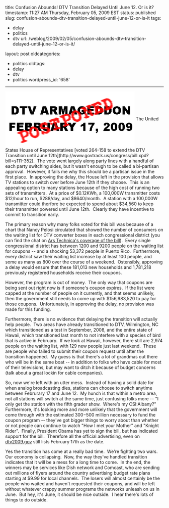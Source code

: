 title: Confusion Abounds!  DTV Transition Delayed Until June 12.  Or is it?
timestamp: 11:27 AM Thursday, February 05, 2009 EST
status: published
slug: confusion-abounds-dtv-transition-delayed-until-june-12-or-is-it
tags:
- delay
- politics
- dtv
url: /weblog/2009/02/05/confusion-abounds-dtv-transition-delayed-until-june-12-or-is-it/

layout: post
oldcategories:
- politics
oldtags:
- delay
- dtv
- politics
wordpress_id: '658'

---

<img src="/weblog/media/2009/02/dtvarmageddon.png" align="center">
The United States House of Representatives [voted 264-158 to extend the DTV Transition until June 12th](http://www.govtrack.us/congress/bill.xpd?bill=s111-352).  The vote went largely along party lines with a handful of each party switching sides, but it wasn't enough to be called a bi-partisan approval.  However, it fails me why this should be a partisan issue in the first place.  In approving the delay, the House left in the provision that allows TV stations to switch over before June 12th if they choose.  This is an appealing option to many stations because of the high cost of running two sets of transmitters.  At a price of $0.12KWh, a 100,000W transmitter costs $12/hour to run, $288/day, and $8640/month.  A station with a 100,000W transmitter could therfore be expected to spend about $34,560 to keep their transmitter powered until June 12th.  Clearly they have incentive to commit to transition early.

The primary reason why many folks voted for this bill was because of a chart that Nancy Pelosi circulated that showed the number of consumers on the waiting list for DTV converter boxes in each congressional district (you can find the chat on [Ars Technica's coverage of the bill](http://arstechnica.com/telecom/news/2009/02/dtv-delay-passes-264-158.ars)).  Every single congressional district has between 1200 and 9200 people on the waiting list for coupons -- and a shocking 53,372 people in Puerto Rico.  Furthermore, every district saw their waiting list increase by at least 100 people, and some as many as 800 over the course of a weekend.  Ostensibly, approving a delay would ensure that these 181,013 new households and 1,781,218 previously registered households receive their coupons.

However, the program is out of money.  The only way that coupons are being sent out right now is if someone's coupon expires.  If the list were capped at the number of people on it currently, and that seems unlikely, then the government still needs to come up with $156,983,520 to pay for those coupons.  Unfortunately, in approving the delay, no provision was made for this funding.

Furthermore, there is no evidence that delaying the transition will actually help people.  Two areas have already transitioned to DTV, Wilmington, NC which transitioned as a test in September, 2008, and the entire state of Hawaii, which transitioned last month to not interfere with a species of bird that is active in February.  If we look at Hawaii, however, there still are 2,974 people on the waiting list, with 129 new people just last weekend.  These are people who failed to submit their coupon request until after the transition happened.  My guess is that there's a lot of grandmas out there who will be in the same boat -- in addition to folks who have cable for most of their televisions, but may want to ditch it because of budget concerns (talk about a great lockin for cable companies).

So, now we're left with an utter mess.  Instead of having a solid date for when analog broadcasting dies, stations can choose to switch anytime between Februrary 17 and June 12.  My hunch is that within a metro area, not all stations will switch at the same time, just confusing folks more -- "I only get the station with the fifth grader show.  Where's my CSI:Albany?"  Furthermore, it's looking more and more unlikely that the government will come through with the estimated $300-$500 million necessary to fund the coupon program -- they've got bigger things to worry about than whether or not people can continue to watch "How I met your Mother" and "Knight Rider".  Finally, President Obama has yet to sign the bill, but has indicated support for the bill.  Therefore all the official advertising, even on [dtv2009.gov](http://www.dtv2009.gov/) still lists February 17th as the date.

Yes the transition has come at a really bad time.  We're fighting two wars.  Our economy is collapsing.  Now, the way they've handled transition indicates that it will be a mess for a long time to come.  In the end, the winners may be services like Dish network and Comcast, who are sending out millions of flyers around the country advertising budget rate plans starting at $9.99 for local channels.  The losers will almost certainly be the people who waited and haven't requested their coupons, and will be left without whatever crappy summer programs the networks unleash on us in June.  But hey, it's June, it should be nice outside.  I hear there's lots of things to do outside.
